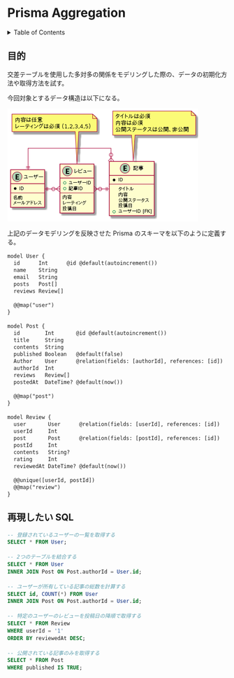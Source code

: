 # Prisma Aggregation

<!-- START doctoc generated TOC please keep comment here to allow auto update -->
<!-- DON'T EDIT THIS SECTION, INSTEAD RE-RUN doctoc TO UPDATE -->
<details>
<summary>Table of Contents</summary>

- [目的](#%E7%9B%AE%E7%9A%84)
- [再現したい SQL](#%E5%86%8D%E7%8F%BE%E3%81%97%E3%81%9F%E3%81%84-sql)

</details>
<!-- END doctoc generated TOC please keep comment here to allow auto update -->

## 目的

交差テーブルを使用した多対多の関係をモデリングした際の、データの初期化方法や取得方法を試す。

今回対象とするデータ構造は以下になる。

![](assets/aggregation.png)

上記のデータモデリングを反映させた Prisma のスキーマを以下のように定義する。

```prisma
model User {
  id      Int      @id @default(autoincrement())
  name    String
  email   String
  posts   Post[]
  reviews Review[]

  @@map("user")
}

model Post {
  id        Int       @id @default(autoincrement())
  title     String
  contents  String
  published Boolean   @default(false)
  Author    User      @relation(fields: [authorId], references: [id])
  authorId  Int
  reviews   Review[]
  postedAt  DateTime? @default(now())

  @@map("post")
}

model Review {
  user       User      @relation(fields: [userId], references: [id])
  userId     Int
  post       Post      @relation(fields: [postId], references: [id])
  postId     Int
  contents   String?
  rating     Int
  reviewedAt DateTime? @default(now())

  @@unique([userId, postId])
  @@map("review")
}
```

## 再現したい SQL

```sql
-- 登録されているユーザーの一覧を取得する
SELECT * FROM User;

-- 2つのテーブルを結合する
SELECT * FROM User
INNER JOIN Post ON Post.authorId = User.id;

-- ユーザーが所有している記事の総数を計算する
SELECT id, COUNT(*) FROM User
INNER JOIN Post ON Post.authorId = User.id;

-- 特定のユーザーのレビューを投稿日の降順で取得する
SELECT * FROM Review
WHERE userId = '1'
ORDER BY reviewedAt DESC;

-- 公開されている記事のみを取得する
SELECT * FROM Post
WHERE published IS TRUE;
```
